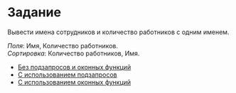 # Задание

Вывести имена сотрудников и количество работников с одним именем.

*Поля*: Имя, Количество работников.  
*Сортировка*: Количество работников, Имя.

* [Без подзапросов и оконных функций](1.sql)
* [С использованием подзапросов](2.sql)
* [С использованием оконных функций](3.sql)
